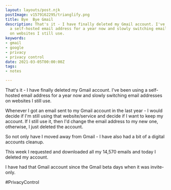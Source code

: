 ```yaml
---
layout: layouts/post.njk
postImage: v1579162295/trianglify.png
title: Bye  Bye Gmail
description: That's it - I have finally deleted my Gmail account. I've been using
  a self-hosted email address for a year now and slowly switching email addresses
  on websites I still use.
keywords:
- gmail
- google
- privacy
- privacy control
date: 2021-03-05T00:00:00Z
tags:
- notes

---
```

That's it - I have finally deleted my Gmail account. I've been using a self-hosted email address for a year now and slowly switching email addresses on websites I still use.

Whenever I got an email sent to my Gmail account in the last year - I would decide if I'm still using that website/service and decide if I want to keep my account. If I still use it, then I'd change the email address to my new one, otherwise, I just deleted the account.

So not only have I moved away from Gmail - I have also had a bit of a digital accounts cleanup.

This week I requested and downloaded all my 14,570 emails and today I deleted my account.

I have had that Gmail account since the Gmail beta days when it was invite-only.

#PrivacyControl